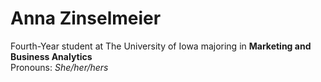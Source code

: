 # Anna Zinselmeier
Fourth-Year student at The University of Iowa majoring in **Marketing and Business Analytics**
<br>
Pronouns: *She/her/hers*
